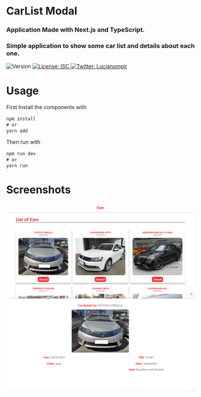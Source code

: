 # CarList Modal
### Application Made with Next.js and TypeScript.
### Simple application to show some car list and details about each one.

<p>
  <img alt="Version" src="https://img.shields.io/badge/version-1.0.0-blue.svg?cacheSeconds=2592000" />
  <a href="#" target="_blank">
    <img alt="License: ISC" src="https://img.shields.io/badge/License-ISC-yellow.svg" />
  </a>
  <a href="https://twitter.com/Lucianompjr" target="_blank">
    <img alt="Twitter: Lucianompjr" src="https://img.shields.io/twitter/follow/Lucianompjr.svg?style=social" />
  </a>
</p>

# Usage

First Install the components with 
```
npm install
# or
yarn add

```
Then run with
```
npm run dev
# or
yarn run

```

# Screenshots


![Background](https://github.com/LucianoPierdona/car-list-modal/blob/master/public/readme1.png)
![Background](https://github.com/LucianoPierdona/car-list-modal/blob/master/public/readme2.png)

